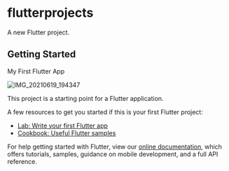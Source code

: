 # flutterprojects

A new Flutter project.

## Getting Started


My First Flutter App 

![IMG_20210619_194347](https://user-images.githubusercontent.com/44091450/122653147-ae051400-d0f7-11eb-9830-dd12bc15f237.jpg)




This project is a starting point for a Flutter application.

A few resources to get you started if this is your first Flutter project:

- [Lab: Write your first Flutter app](https://flutter.dev/docs/get-started/codelab)
- [Cookbook: Useful Flutter samples](https://flutter.dev/docs/cookbook)

For help getting started with Flutter, view our
[online documentation](https://flutter.dev/docs), which offers tutorials,
samples, guidance on mobile development, and a full API reference.
